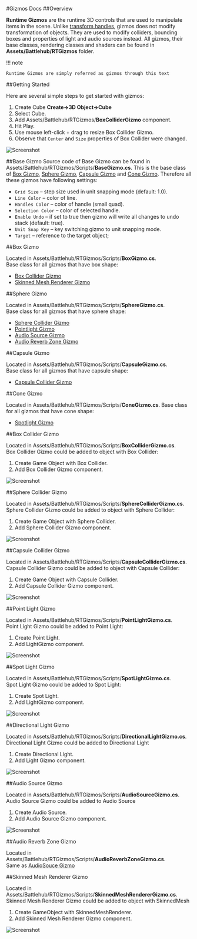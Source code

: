 #Gizmos Docs
##Overview

__Runtime Gizmos__ are the runtime 3D controls that are used to manipulate items in the scene. Unlike [transform handles](transform-handles.md),
gizmos does not modify transformation of objects. They are used to modify colliders, bounding boxes and properties of light and audio sources instead.  All gizmos, their base classes,
rendering classes and shaders can be found in __Assets/Battlehub/RTGizmos__ folder.

!!! note

	Runtime Gizmos are simply referred as gizmos through this text

##Getting Started

 Here are several simple steps to get started with gizmos:
 
 1. Create Cube __Create->3D Object->Cube__
 2. Select Cube.
 3. Add Assets/Battlehub/RTGizmos/__BoxColliderGizmo__ component.
 4. Hit Play.
 5. Use mouse left-click + drag to resize Box Collider Gizmo.
 6. Observe that `Center` and `Size` properties of Box Collider were changed.
 
 ![Screenshot](img/gizmos/getting-started/getting-started.png)
 
##Base Gizmo
Source code of Base Gizmo can be found in Assets/Battlehub/RTGizmos/Scripts/__BaseGizmo.cs__. This is the base class of [Box Gizmo](#box-gizmo), [Sphere Gizmo](#sphere-gizmo), [Capsule Gizmo](#capsule-gizmo) and
[Cone Gizmo](#cone-gizmo). Therefore all these gizmos have following settings:

 * `Grid Size` – step size used in unit snapping mode (default: 1.0).
 * `Line Color` – color of line.
 * `Handles Color` – color of handle (small quad).
 * `Selection Color` – color of selected handle.
 * `Enable Undo` – if set to true then gizmo will write all changes to undo stack (default: true).
 * `Unit Snap Key` – key switching gizmo to unit snapping mode.
 * `Target` – reference to the target object;

##Box Gizmo

Located in Assets/Battlehub/RTGizmos/Scripts/__BoxGizmo.cs__.  
Base class for all gizmos that have box shape:

 * [Box Collider Gizmo](#box-collider-gizmo)
 * [Skinned Mesh Renderer Gizmo](#skinned-mesh-renderer-gizmo)

##Sphere Gizmo

Located in Assets/Battlehub/RTGizmos/Scripts/__SphereGizmo.cs__.  
Base class for all gizmos that have sphere shape:

 * [Sphere Collider Gizmo](#sphere-collider-gizmo)
 * [Pointlight Gizmo](#point-light-gizmo)
 * [Audio Source Gizmo](#audio-source-gizmo)
 * [Audio Reverb Zone Gizmo](#audio-reverb-zone-gizmo)

##Capsule Gizmo

Located in Assets/Battlehub/RTGizmos/Scripts/__CapsuleGizmo.cs__.    
Base class for all gizmos that have capsule shape:

 * [Capsule Collider Gizmo](#capsule-collider-gizmo)

##Cone Gizmo

Located in Assets/Battlehub/RTGizmos/Scripts/__ConeGizmo.cs__.
Base class for all gizmos that have cone shape:

 * [Spotlight Gizmo](#spot-light-gizmo)

##Box Collider Gizmo

Located in Assets/Battlehub/RTGizmos/Scripts/__BoxColliderGizmo.cs__.  
Box Collider Gizmo could be added to object with Box Collider:

 1. Create Game Object with Box Collider.
 2. Add Box Collider Gizmo component.
 
 ![Screenshot](img/gizmos/box-collider-gizmo.png)
 
##Sphere Collider Gizmo

Located in Assets/Battlehub/RTGizmos/Scripts/__SphereColliderGizmo.cs__.  
Sphere Collider Gizmo could be added to object with Sphere Collider:

 1. Create Game Object with Sphere Collider.
 2. Add Sphere Collider Gizmo component.
 
 ![Screenshot](img/gizmos/sphere-collider-gizmo.png)
 
##Capsule Collider Gizmo

Located in Assets/Battlehub/RTGizmos/Scripts/__CapsuleColliderGizmo.cs__.  
Capsule Collider Gizmo could be added to object with Capsule Collider:

 1. Create Game Object with Capsule Collider.
 2. Add Capsule Collider Gizmo component.
 
 ![Screenshot](img/gizmos/capsule-collider-gizmo.png)
 
##Point Light Gizmo

Located in Assets/Battlehub/RTGizmos/Scripts/__PointLightGizmo.cs__.  
Point Light Gizmo could be added to Point Light:

 1. Create Point Light.
 2. Add LightGizmo component.

 ![Screenshot](img/gizmos/point-light-gizmo.png)

##Spot Light Gizmo

Located in Assets/Battlehub/RTGizmos/Scripts/__SpotLightGizmo.cs__.  
Spot Light Gizmo could be added to Spot Light:

  1. Create Spot Light.
  2. Add LightGizmo component.
  
  ![Screenshot](img/gizmos/spot-light-gizmo.png)

##Directional Light Gizmo

Located in Assets/Battlehub/RTGizmos/Scripts/__DirectionalLightGizmo.cs__. 
Directional Light Gizmo could be added to Directional Light

  1. Create Directional Light.
  2. Add Light Gizmo component.
  
  ![Screenshot](img/gizmos/directional-light-gizmo.png)

##Audio Source Gizmo

Located in Assets/Battlehub/RTGizmos/Scripts/__AudioSourceGizmo.cs__.  
Audio Source Gizmo could be added to Audio Source

  1. Create Audio Source.
  2. Add Audio Source Gizmo component.
  
  ![Screenshot](img/gizmos/audio-source-gizmo.png)

##Audio Reverb Zone Gizmo

Located in Assets/Battlehub/RTGizmos/Scripts/__AudioReverbZoneGizmo.cs__.  
Same as [AudioSouce Gizmo](#audio-source-gizmo)

##Skinned Mesh Renderer Gizmo

Located in Assets/Battlehub/RTGizmos/Scripts/__SkinnedMeshRendererGizmo.cs__.  
Skinned Mesh Renderer Gizmo could be added to object with SkinnedMesh

  1. Create GameObject with SkinnedMeshRenderer.
  2. Add Skinned Mesh Renderer Gizmo component.
  
  ![Screenshot](img/gizmos/skinned-mesh-renderer-gizmo.png)
